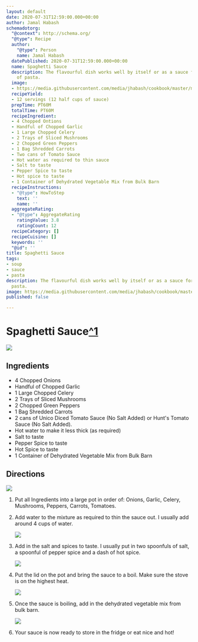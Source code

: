 ```yaml
---
layout: default
date: 2020-07-31T12:59:00.000+00:00
author: Jamal Habash
schemadotorg:
  "@context": http://schema.org/
  "@type": Recipe
  author:
    "@type": Person
    name: Jamal Habash
  datePublished: 2020-07-31T12:59:00.000+00:00
  name: Spaghetti Sauce
  description: The flavourful dish works well by itself or as a sauce for any type
    of pasta.
  image:
  - https://media.githubusercontent.com/media/jhabash/cookbook/master/media/screen-shot-2020-07-31-at-9-03-10-am.png
  recipeYield:
  - 12 servings (12 half cups of sauce)
  prepTime: PT60M
  totalTime: PT60M
  recipeIngredient:
  - 4 Chopped Ontions
  - Handful of Chopped Garlic
  - 1 Large Chopped Celery
  - 2 Trays of Sliced Mushrooms
  - 2 Chopped Green Peppers
  - 1 Bag Shredded Carrots
  - Two cans of Tomato Sauce
  - Hot water as required to thin sauce
  - Salt to taste
  - Pepper Spice to taste
  - Hot spice to taste
  - 1 Container of Dehydrated Vegetable Mix from Bulk Barn
  recipeInstructions:
  - "@type": HowToStep
    text: ''
    name: ''
  aggregateRating:
  - "@type": AggregateRating
    ratingValue: 3.8
    ratingCount: 12
  recipeCategory: []
  recipeCuisine: []
  keywords: ''
  "@id": ''
title: Spaghetti Sauce
tags:
- soup
- sauce
- pasta
description: The flavourful dish works well by itself or as a sauce for any type of
  pasta.
image: https://media.githubusercontent.com/media/jhabash/cookbook/master/media/screen-shot-2020-07-31-at-9-03-10-am.png
published: false

---
```

# Spaghetti Sauce[^1](https://itdoesnttastelikechicken.com/tofu-bolognese/)

![](https://media.githubusercontent.com/media/jamalhabash/cookbook/master/media/screen-shot-2020-07-31-at-9-03-10-am.png)

## Ingredients

* 4 Chopped Onions
* Handful of Chopped Garlic
* 1 Large Chopped Celery
* 2 Trays of Sliced Mushrooms
* 2 Chopped Green Peppers
* 1 Bag Shredded Carrots
* 2 cans of Unico Diced Tomato Sauce (No Salt Added) or Hunt's Tomato Sauce (No Salt Added).
* Hot water to make it less thick (as required)
* Salt to taste
* Pepper Spice to taste
* Hot Spice to taste
* 1 Container of Dehydrated Vegetable Mix from Bulk Barn

## Directions

![](https://media.githubusercontent.com/media/jamalhabash/cookbook/master/media/screen-shot-2020-07-31-at-9-23-01-am.png)

1. Put all Ingredients into a large pot in order of: Onions, Garlic, Celery, Mushrooms, Peppers, Carrots, Tomatoes.
2. Add water to the mixture as required to thin the sauce out. I usually add around 4 cups of water.

   ![](https://media.githubusercontent.com/media/jamalhabash/cookbook/master/media/screen-shot-2020-07-31-at-9-22-33-am.png)
3. Add in the salt and spices to taste. I usually put in two spoonfuls of salt, a spoonful of pepper spice and a dash of hot spice.

   ![](https://media.githubusercontent.com/media/jamalhabash/cookbook/master/media/screen-shot-2020-07-31-at-9-23-48-am.png)
4. Put the lid on the pot and bring the sauce to a boil. Make sure the stove is on the highest heat.

   ![](https://media.githubusercontent.com/media/jamalhabash/cookbook/master/media/screen-shot-2020-07-31-at-9-24-03-am.png)
5. Once the sauce is boiling, add in the dehydrated vegetable mix from bulk barn.

   ![](https://media.githubusercontent.com/media/jamalhabash/cookbook/master/media/screen-shot-2020-07-31-at-9-24-19-am.png)
6. Your sauce is now ready to store in the fridge or eat nice and hot!